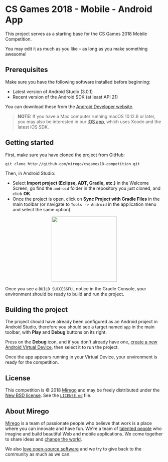 # CS Games 2018 - Mobile - Android App

This project serves as a starting base for the CS Games 2018 Mobile Competition.

You may edit it as much as you like – as long as you make something awesome!

## Prerequisites

Make sure you have the following software installed before beginning:

- Latest version of Android Studio (3.0.1)
- Recent version of the Android SDK (at least API 21)

You can download these from the [Android Developer website](https://developer.android.com/studio/index.html).

> **NOTE:** If you have a Mac computer running macOS 10.12.6 or later, you may also be interested in our [iOS app](https://github.com/mirego/csgames18-competition/tree/master/ios), which uses Xcode and the latest iOS SDK.

## Getting started

First, make sure you have cloned the project from GitHub:

```
git clone http://github.com/mirego/csgames18-competition.git
```

Then, in Android Studio: 

- Select **Import project (Eclipse, ADT, Gradle, etc.)** in the Welcome Screen, go find the `android` folder in the repository you just cloned, and click **OK**.
- Once the project is open, click on **Sync Project with Gradle Files** in the main toolbar (or navigate to `Tools -> Android` in the application menu and select the same option).

<p align="center"><img src="https://cloud.githubusercontent.com/assets/4378424/24182187/64981e3e-0e96-11e7-8fcb-f03f14d78c59.png" width="208"></p>

Once you see a `BUILD SUCCESSFUL` notice in the Gradle Console, your environment should be ready to build and run the project.

## Building the project

The project should have already been configured as an Android project in Android Studio, therefore you should see a target named `app` in the main toolbar, with **Play** and **Debug** buttons on its right.

Press on the **Debug** icon, and if you don't already have one, [create a new Android Virtual Device](https://developer.android.com/studio/run/managing-avds.html), then select it to run the project.

Once the app appears running in your Virtual Device, your environment is ready for the competition.

## License

This competition is © 2018 [Mirego](http://www.mirego.com) and may be freely
distributed under the [New BSD license](http://opensource.org/licenses/BSD-3-Clause).
See the [`LICENSE.md`](https://github.com/mirego/csgames18-competition/blob/master/LICENSE.md) file.

## About Mirego

[Mirego](http://mirego.com) is a team of passionate people who believe that work is a place where you can innovate and have fun. We're a team of [talented people](http://life.mirego.com) who imagine and build beautiful Web and mobile applications. We come together to share ideas and [change the world](http://mirego.org).

We also [love open-source software](http://open.mirego.com) and we try to give back to the community as much as we can.
